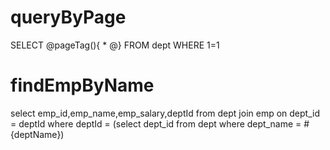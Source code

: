 queryByPage
===
SELECT 
@pageTag(){
    * 
@}
FROM dept 
WHERE 1=1


findEmpByName
===
select
emp_id,emp_name,emp_salary,deptId
from dept join emp 
on dept_id = deptId
where deptId = (select dept_id from dept where dept_name = #{deptName})



